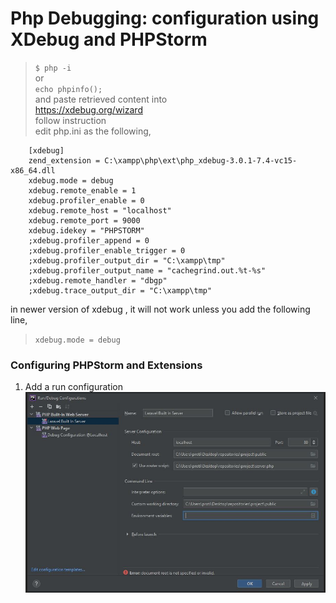 # Php Debugging: configuration using XDebug and PHPStorm

> `$ php -i `  
or  
> `echo phpinfo();`  
> and paste retrieved content into  
> https://xdebug.org/wizard  
> follow instruction  
> edit php.ini as the following, 

```configuration  
    [xdebug]  
    zend_extension = C:\xampp\php\ext\php_xdebug-3.0.1-7.4-vc15-x86_64.dll  
    xdebug.mode = debug  
    xdebug.remote_enable = 1  
    xdebug.profiler_enable = 0  
    xdebug.remote_host = "localhost"  
    xdebug.remote_port = 9000  
    xdebug.idekey = "PHPSTORM" 
    ;xdebug.profiler_append = 0  
    ;xdebug.profiler_enable_trigger = 0  
    ;xdebug.profiler_output_dir = "C:\xampp\tmp"  
    ;xdebug.profiler_output_name = "cachegrind.out.%t-%s"  
    ;xdebug.remote_handler = "dbgp"  
    ;xdebug.trace_output_dir = "C:\xampp\tmp"  
```

in newer version of xdebug , it will not work unless you add the following line,  
> `xdebug.mode = debug`  

### Configuring PHPStorm and Extensions
1. Add a run configuration  
    ![PHPStorm Run Config](./images/debug-config-1.jpg)   

